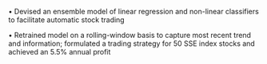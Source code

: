 •	Devised an ensemble model of linear regression and non-linear classifiers to facilitate automatic stock trading

•	Retrained model on a rolling-window basis to capture most recent trend and information; formulated a trading strategy for 50 SSE index stocks and achieved an 5.5% annual profit
